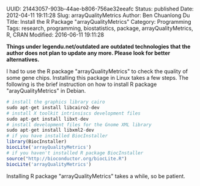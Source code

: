 UUID: 21443057-903b-44ae-b806-756ae32eeafc
Status: published
Date: 2012-04-11 19:11:28
Slug: arrayQualityMetrics
Author: Ben Chuanlong Du
Title: Install the R Package "arrayQualityMetrics"
Category: Programming
Tags: research, programming, biostatistics, package, arrayQualityMetrics, R, CRAN
Modified: 2016-06-11 19:11:28

**Things under legendu.net/outdated are outdated technologies that the author does not plan to update any more. Please look for better alternatives.**


I had to use the R package "arrayQualityMetrics" to check the quality of some gene chips. 
Installing this package in Linux takes a few steps. 
The following is the brief instruction on how to install R package "arayQualityMetrics" in Debian.    

```R
# install the graphics library cairo
sudo apt-get install libcairo2-dev
# install X toolkit intrinsiscs development files
sudo apt-get install libxt-dev
# install development files for the Gnome XML library
sudo apt-get install libxml2-dev
# if you have installed BiocInstaller 
library(BiocInstaller)
biocLite('arrayQualityMetrics')
# if you haven't installed R package BiocInstaller
source("http://bioconductor.org/biocLite.R")
biocLite('arrayQualityMetrics')
```

Installing R package "arrayQualityMetrics" takes a while, so be patient. 

